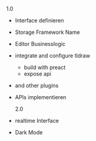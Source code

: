 1.0

- Interface definieren
- Storage Framework Name
- Editor Businesslogic
- integrate and configure tldraw
  - build with preact
  - expose api
- and other plugins
- APIs implementieren

  2.0

- realtime Interface
- Dark Mode
